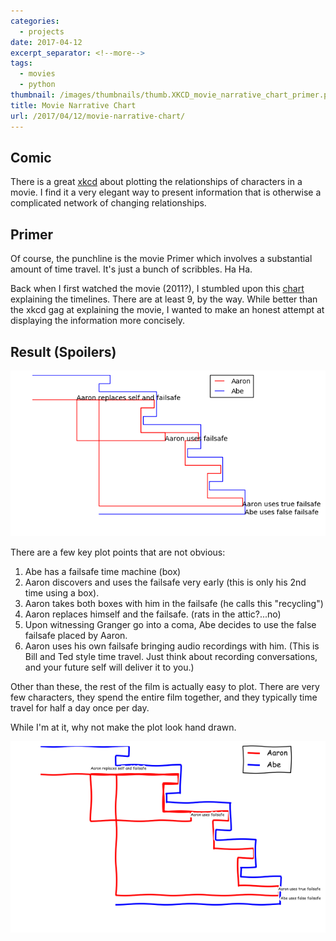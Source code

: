 ```yaml
---
categories:
  - projects
date: 2017-04-12
excerpt_separator: <!--more-->
tags:
  - movies
  - python
thumbnail: /images/thumbnails/thumb.XKCD_movie_narrative_chart_primer.png
title: Movie Narrative Chart
url: /2017/04/12/movie-narrative-chart/
---
```



## Comic
There is a great [xkcd](https://xkcd.com/657) about plotting the relationships of characters in a movie. I find it a very elegant way to present information that is otherwise a complicated network of changing relationships. 

## Primer
Of course, the punchline is the movie Primer which involves a substantial amount of time travel.
It's just a bunch of scribbles. Ha Ha.

Back when I first watched the movie (2011?), I stumbled upon this [chart](http://unrealitymag.com/wp-content/uploads/2011/09/primer-chart.jpg) explaining the timelines. There are at least 9, by the way.
While better than the xkcd gag at explaining the movie, I wanted to make an honest attempt at displaying the information more concisely.

## Result (Spoilers)

![](/images/PrimerLine.png)

There are a few key plot points that are not obvious:

 1. Abe has a failsafe time machine (box)
 2. Aaron discovers and uses the failsafe very early (this is only his 2nd time using a box).
 3. Aaron takes both boxes with him in the failsafe (he calls this "recycling")
 4. Aaron replaces himself and the failsafe. (rats in the attic?...no)
 5. Upon witnessing Granger go into a coma, Abe decides to use the false failsafe placed by Aaron.
 6. Aaron uses his own failsafe bringing audio recordings with him. (This is Bill and Ted style time travel. Just think about recording conversations, and your future self will deliver it to you.) 

Other than these, the rest of the film is actually easy to plot. There are very few characters, they spend the entire film together, and they typically time travel for half a day once per day. 

While I'm at it, why not make the plot look hand drawn.

![](/images/XKCDPrimerLine.png)